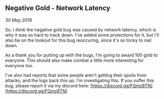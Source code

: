 Negative Gold - Network Latency
---
_30 May 2019_

So, I *think* the negative gold bug was caused by network latency, which is why it was so hard to track down. I've added some protections for it, but I'll also be on the lookout for this bug reoccuring, since it's so tricky to nail down.

As a thank you for putting up with the bugs, I'm going to award 100 gold to everyone. This should also make combat a little more interesting for everyone too.

I've also had reports that some people aren't getting their spoils from attacks, and the logs back this up. I'm investigating this. If you suffer this bug, please report it via my discord here: [https://discord.gg/FQmz8TN](https://discord.gg/FQmz8TN)

